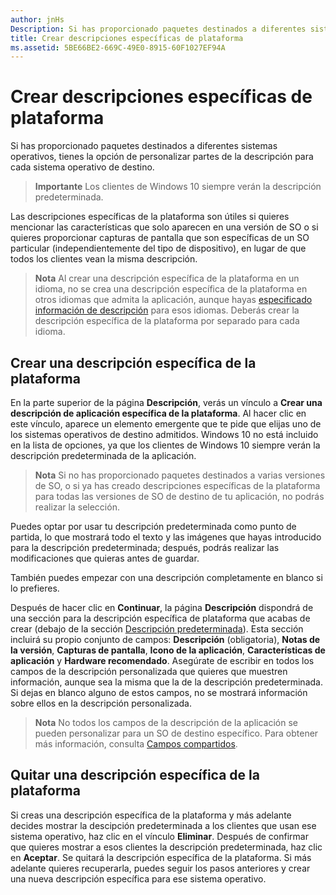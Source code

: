 ```yaml
---
author: jnHs
Description: Si has proporcionado paquetes destinados a diferentes sistemas operativos, tienes la opción de personalizar partes de la descripción para cada sistema operativo de destino.
title: Crear descripciones específicas de plataforma
ms.assetid: 5BE66BE2-669C-49E0-8915-60F1027EF94A
---
```


# Crear descripciones específicas de plataforma


Si has proporcionado paquetes destinados a diferentes sistemas operativos, tienes la opción de personalizar partes de la descripción para cada sistema operativo de destino.

> **Importante**  Los clientes de Windows 10 siempre verán la descripción predeterminada.

Las descripciones específicas de la plataforma son útiles si quieres mencionar las características que solo aparecen en una versión de SO o si quieres proporcionar capturas de pantalla que son específicas de un SO particular (independientemente del tipo de dispositivo), en lugar de que todos los clientes vean la misma descripción.

> **Nota**  Al crear una descripción específica de la plataforma en un idioma, no se crea una descripción específica de la plataforma en otros idiomas que admita la aplicación, aunque hayas [especificado información de descripción](create-app-descriptions.md) para esos idiomas. Deberás crear la descripción específica de la plataforma por separado para cada idioma.

## Crear una descripción específica de la plataforma


En la parte superior de la página **Descripción**, verás un vínculo a **Crear una descripción de aplicación específica de la plataforma**. Al hacer clic en este vínculo, aparece un elemento emergente que te pide que elijas uno de los sistemas operativos de destino admitidos. Windows 10 no está incluido en la lista de opciones, ya que los clientes de Windows 10 siempre verán la descripción predeterminada de la aplicación.

> **Nota**  Si no has proporcionado paquetes destinados a varias versiones de SO, o si ya has creado descripciones específicas de la plataforma para todas las versiones de SO de destino de tu aplicación, no podrás realizar la selección.

Puedes optar por usar tu descripción predeterminada como punto de partida, lo que mostrará todo el texto y las imágenes que hayas introducido para la descripción predeterminada; después, podrás realizar las modificaciones que quieras antes de guardar.

También puedes empezar con una descripción completamente en blanco si lo prefieres.

Después de hacer clic en **Continuar**, la página **Descripción** dispondrá de una sección para la descripción específica de plataforma que acabas de crear (debajo de la sección [Descripción predeterminada](create-app-descriptions.md#default-description-fields)). Esta sección incluirá su propio conjunto de campos: **Descripción** (obligatoria), **Notas de la versión**, **Capturas de pantalla**, **Icono de la aplicación**, **Características de aplicación** y **Hardware recomendado**. Asegúrate de escribir en todos los campos de la descripción personalizada que quieres que muestren información, aunque sea la misma que la de la descripción predeterminada. Si dejas en blanco alguno de estos campos, no se mostrará información sobre ellos en la descripción personalizada.

> **Nota**  No todos los campos de la descripción de la aplicación se pueden personalizar para un SO de destino específico. Para obtener más información, consulta [Campos compartidos](create-app-descriptions.md#shared-fields).

## Quitar una descripción específica de la plataforma


Si creas una descripción específica de la plataforma y más adelante decides mostrar la descipción predeterminada a los clientes que usan ese sistema operativo, haz clic en el vínculo **Eliminar**. Después de confirmar que quieres mostrar a esos clientes la descripción predeterminada, haz clic en **Aceptar**. Se quitará la descripción específica de la plataforma. Si más adelante quieres recuperarla, puedes seguir los pasos anteriores y crear una nueva descripción específica para ese sistema operativo.

 

 






<!--HONumber=May16_HO2-->


